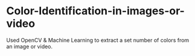 # Color-Identification-in-images-or-video
Used OpenCV &amp; Machine Learning to extract a set number of colors from an image or video.
